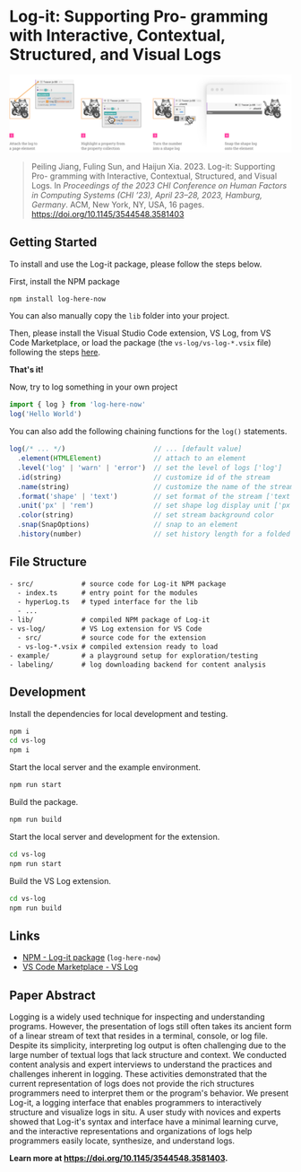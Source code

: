 # Log-it: Supporting Pro- gramming with Interactive, Contextual, Structured, and Visual Logs

![Teaser](./media/teaser.png)

> Peiling Jiang, Fuling Sun, and Haijun Xia. 2023. Log-it: Supporting Pro- gramming with Interactive, Contextual, Structured, and Visual Logs. In _Proceedings of the 2023 CHI Conference on Human Factors in Computing Systems (CHI ’23), April 23–28, 2023, Hamburg, Germany_. ACM, New York, NY, USA, 16 pages. https://doi.org/10.1145/3544548.3581403

## Getting Started

To install and use the Log-it package, please follow the steps below.

First, install the NPM package

```bash
npm install log-here-now
```

You can also manually copy the `lib` folder into your project.

Then, please install the Visual Studio Code extension, VS Log, from VS Code Marketplace, or load the package (the `vs-log/vs-log-*.vsix` file) following the steps [here](https://code.visualstudio.com/docs/editor/extension-marketplace#_install-from-a-vsix).

**That's it!**

Now, try to log something in your own project

```ts
import { log } from 'log-here-now'
log('Hello World')
```

You can also add the following chaining functions for the `log()` statements.

<!-- prettier-ignore -->
```ts
log(/* ... */)                      // ... [default value]
  .element(HTMLElement)             // attach to an element
  .level('log' | 'warn' | 'error')  // set the level of logs ['log']
  .id(string)                       // customize id of the stream
  .name(string)                     // customize the name of the stream
  .format('shape' | 'text')         // set format of the stream ['text']
  .unit('px' | 'rem')               // set shape log display unit ['px']
  .color(string)                    // set stream background color
  .snap(SnapOptions)                // snap to an element
  .history(number)                  // set history length for a folded stream [0]
```

## File Structure

```
- src/            # source code for Log-it NPM package
  - index.ts      # entry point for the modules
  - hyperLog.ts   # typed interface for the lib
  - ...
- lib/            # compiled NPM package of Log-it
- vs-log/         # VS Log extension for VS Code
  - src/          # source code for the extension
  - vs-log-*.vsix # compiled extension ready to load
- example/        # a playground setup for exploration/testing
- labeling/       # log downloading backend for content analysis
```

## Development

Install the dependencies for local development and testing.

```bash
npm i
cd vs-log
npm i
```

Start the local server and the example environment.

```bash
npm run start
```

Build the package.

```bash
npm run build
```

Start the local server and development for the extension.

```bash
cd vs-log
npm run start
```

Build the VS Log extension.

```bash
cd vs-log
npm run build
```

## Links

- [NPM - Log-it package](https://www.npmjs.com/package/log-here-now) (`log-here-now`)
- [VS Code Marketplace - VS Log](https://marketplace.visualstudio.com/items?itemName=peiling.vs-log)

## Paper Abstract

Logging is a widely used technique for inspecting and understanding programs. However, the presentation of logs still often takes its ancient form of a linear stream of text that resides in a terminal, console, or log file. Despite its simplicity, interpreting log output is often challenging due to the large number of textual logs that lack structure and context. We conducted content analysis and expert interviews to understand the practices and challenges inherent in logging. These activities demonstrated that the current representation of logs does not provide the rich structures programmers need to interpret them or the program's behavior. We present Log-it, a logging interface that enables programmers to interactively structure and visualize logs in situ. A user study with novices and experts showed that Log-it's syntax and interface have a minimal learning curve, and the interactive representations and organizations of logs help programmers easily locate, synthesize, and understand logs.

**Learn more at https://doi.org/10.1145/3544548.3581403.**

